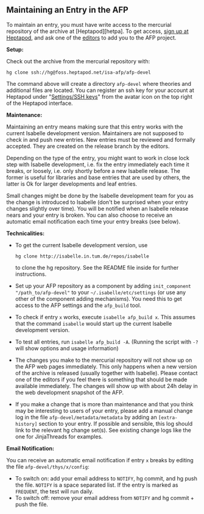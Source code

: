 Maintaining an Entry in the AFP
-------------------------------

To maintain an entry, you must have write access to the mercurial repository
of the archive at [Heptapod][hetpa]. To get access, [sign up at
Heptapod][hepta], and ask one of the [editors][editors] to add you to the AFP
project.

[hepta]: https://foss.heptapod.net
[editors]: http://isa-afp.org/about.html#editors

**Setup:**

 Check out the archive from the mercurial repository with:

    hg clone ssh://hg@foss.heptapod.net/isa-afp/afp-devel

The command above will create a directory `afp-devel` where theories and
additional files are located. You can register an ssh key for your
account at Heptapod under "[Settings/SSH keys][keys]" from the avatar
icon on the top right of the Heptapod interface.

[keys]: https://foss.heptapod.net/profile/keys

**Maintenance:**

Maintaining an entry means making sure that this entry works with the current
Isabelle development version. Maintainers are not supposed to check in and
push new entries. New entries must be reviewed and formally accepted. They
are created on the release branch by the editors.

Depending on the type of the entry, you might want to work in close lock
step with Isabelle development, i.e. fix the entry immediately each time
it breaks, or loosely, i.e. only shortly before a new Isabelle release.
The former is useful for libraries and base entries that are used by
others, the latter is Ok for larger developments and leaf entries.

Small changes might be done by the Isabelle development team for you as
the change is introduced to Isabelle (don't be surprised when your entry
changes slightly over time). You will be notified when an Isabelle
release nears and your entry is broken. You can also choose to receive
an automatic email notification each time your entry breaks (see below).

**Technicalities:**

-   To get the current Isabelle development version, use

        hg clone http://isabelle.in.tum.de/repos/isabelle

    to clone the hg repository. See the README file inside for further
    instructions.

-   Set up your AFP repository as a component by adding
    `init_component "/path_to/afp-devel"` to your
    `~/.isabelle/etc/settings` (or use any other of the component adding
    mechanisms). You need this to get access to the AFP settings and the
    `afp_build` tool.
-   To check if entry `x` works, execute `isabelle afp_build x`. This
    assumes that the command `isabelle` would start up the current
    Isabelle development version.
-   To test all entries, run `isabelle afp_build -A`. (Running the
    script with `-?` will show options and usage information)
-   The changes you make to the mercurial repository will not show up on
    the AFP web pages immediately. This only happens when a new version
    of the archive is released (usually together with Isabelle). Please
    contact one of the editors if you feel there is something that
    should be made available immediately. The changes will show up with
    about 24h delay in the web development snapshot of the AFP.
-   If you make a change that is more than maintenance and that you
    think may be interesting to users of your entry, please add a manual
    change log in the file `afp-devel/metadata/metadata` by adding an
    `[extra-history]` section to your entry. If possible and sensible,
    this log should link to the relevant hg change set(s). See existing
    change logs like the one for JinjaThreads for examples.

**Email Notification:**

 You can receive an automatic email notification if entry `x` breaks by
editing the file `afp-devel/thys/x/config`:

-   To switch on: add your email address to `NOTIFY`, hg commit, and hg
    push the file. `NOTIFY` is a space separated list. If the entry is
    marked as `FREQUENT`, the test will run daily.
-   To switch off: remove your email address from `NOTIFY` and hg
    commit + push the file.

